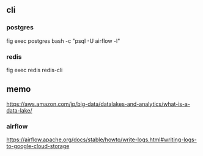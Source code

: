 ## cli

### postgres

fig exec postgres bash -c "psql -U airflow -l"


### redis

fig exec redis redis-cli

## memo

https://aws.amazon.com/jp/big-data/datalakes-and-analytics/what-is-a-data-lake/

### airflow

https://airflow.apache.org/docs/stable/howto/write-logs.html#writing-logs-to-google-cloud-storage
